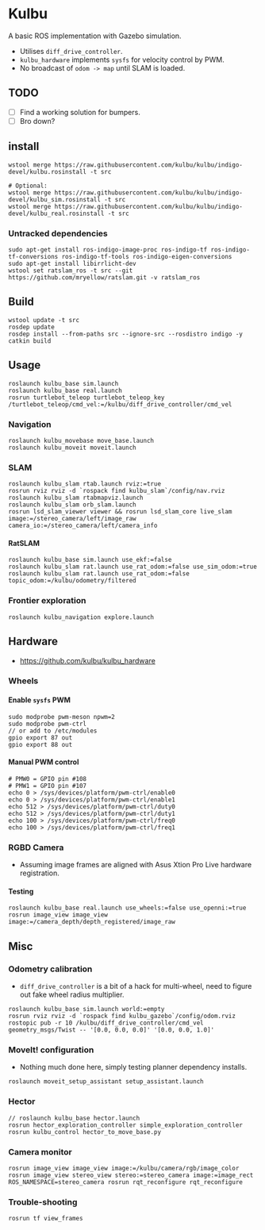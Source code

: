 # Kulbu

A basic ROS implementation with Gazebo simulation.

* Utilises `diff_drive_controller`.
* `kulbu_hardware` implements `sysfs` for velocity control by PWM.
* No broadcast of `odom -> map` until SLAM is loaded.

## TODO

* [ ] Find a working solution for bumpers.
* [ ] Bro down?

## install

```
wstool merge https://raw.githubusercontent.com/kulbu/kulbu/indigo-devel/kulbu.rosinstall -t src

# Optional:
wstool merge https://raw.githubusercontent.com/kulbu/kulbu/indigo-devel/kulbu_sim.rosinstall -t src
wstool merge https://raw.githubusercontent.com/kulbu/kulbu/indigo-devel/kulbu_real.rosinstall -t src
```

### Untracked dependencies

```
sudo apt-get install ros-indigo-image-proc ros-indigo-tf ros-indigo-tf-conversions ros-indigo-tf-tools ros-indigo-eigen-conversions
sudo apt-get install libirrlicht-dev
wstool set ratslam_ros -t src --git https://github.com/mryellow/ratslam.git -v ratslam_ros
```

## Build

```
wstool update -t src
rosdep update
rosdep install --from-paths src --ignore-src --rosdistro indigo -y
catkin build
```

## Usage

```
roslaunch kulbu_base sim.launch
roslaunch kulbu_base real.launch
rosrun turtlebot_teleop turtlebot_teleop_key /turtlebot_teleop/cmd_vel:=/kulbu/diff_drive_controller/cmd_vel
```

### Navigation

```
roslaunch kulbu_movebase move_base.launch
roslaunch kulbu_moveit moveit.launch
```

### SLAM

```
roslaunch kulbu_slam rtab.launch rviz:=true
rosrun rviz rviz -d `rospack find kulbu_slam`/config/nav.rviz
roslaunch kulbu_slam rtabmapviz.launch
roslaunch kulbu_slam orb_slam.launch
rosrun lsd_slam_viewer viewer && rosrun lsd_slam_core live_slam image:=/stereo_camera/left/image_raw camera_io:=/stereo_camera/left/camera_info
```

#### RatSLAM

```
roslaunch kulbu_base sim.launch use_ekf:=false
roslaunch kulbu_slam rat.launch use_rat_odom:=false use_sim_odom:=true
roslaunch kulbu_slam rat.launch use_rat_odom:=false topic_odom:=/kulbu/odometry/filtered
```

### Frontier exploration

```
roslaunch kulbu_navigation explore.launch
```

## Hardware

* https://github.com/kulbu/kulbu_hardware

### Wheels

#### Enable `sysfs` PWM

```
sudo modprobe pwm-meson npwm=2
sudo modprobe pwm-ctrl
// or add to /etc/modules
gpio export 87 out
gpio export 88 out
```

#### Manual PWM control

```
# PMW0 = GPIO pin #108
# PMW1 = GPIO pin #107
echo 0 > /sys/devices/platform/pwm-ctrl/enable0
echo 0 > /sys/devices/platform/pwm-ctrl/enable1
echo 512 > /sys/devices/platform/pwm-ctrl/duty0
echo 512 > /sys/devices/platform/pwm-ctrl/duty1
echo 100 > /sys/devices/platform/pwm-ctrl/freq0
echo 100 > /sys/devices/platform/pwm-ctrl/freq1
```

### RGBD Camera

* Assuming image frames are aligned with Asus Xtion Pro Live hardware registration.

#### Testing

```
roslaunch kulbu_base real.launch use_wheels:=false use_openni:=true
rosrun image_view image_view image:=/camera_depth/depth_registered/image_raw
```

## Misc

### Odometry calibration

* `diff_drive_controller` is a bit of a hack for multi-wheel, need to figure out fake wheel radius multiplier.

```
roslaunch kulbu_base sim.launch world:=empty
rosrun rviz rviz -d `rospack find kulbu_gazebo`/config/odom.rviz
rostopic pub -r 10 /kulbu/diff_drive_controller/cmd_vel geometry_msgs/Twist -- '[0.0, 0.0, 0.0]' '[0.0, 0.0, 1.0]'
```


### MoveIt! configuration

* Nothing much done here, simply testing planner dependency installs.

```
roslaunch moveit_setup_assistant setup_assistant.launch
```

### Hector

```
// roslaunch kulbu_base hector.launch
rosrun hector_exploration_controller simple_exploration_controller
rosrun kulbu_control hector_to_move_base.py
```

### Camera monitor

```
rosrun image_view image_view image:=/kulbu/camera/rgb/image_color
rosrun image_view stereo_view stereo:=stereo_camera image:=image_rect
ROS_NAMESPACE=stereo_camera rosrun rqt_reconfigure rqt_reconfigure
```

### Trouble-shooting

```
rosrun tf view_frames
```
